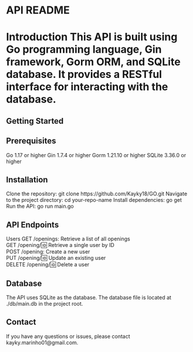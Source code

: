 <h1>API README<h1>

Introduction
This API is built using Go programming language, Gin framework, Gorm ORM, and SQLite database. It provides a RESTful interface for interacting with the database.

<h2>Getting Started</h2>

<h2>Prerequisites</h2>
Go 1.17 or higher
Gin 1.7.4 or higher
Gorm 1.21.10 or higher
SQLite 3.36.0 or higher

<h2>Installation</h2>
Clone the repository: git clone https://github.com/Kayky18/GO.git
Navigate to the project directory: cd your-repo-name
Install dependencies: go get
Run the API: go run main.go

<h2>API Endpoints</h2>

Users
GET /openings: Retrieve a list of all openings</br>
GET /opening/:id: Retrieve a single user by ID</br>
POST /opening: Create a new user</br>
PUT /opening/:id: Update an existing user</br>
DELETE /opening/:id: Delete a user</br>

<h2>Database</h2>
The API uses SQLite as the database. The database file is located at ./db/main.db in the project root.

<h2>Contact</h2>
If you have any questions or issues, please contact kayky.marinho01@gmail.com.



